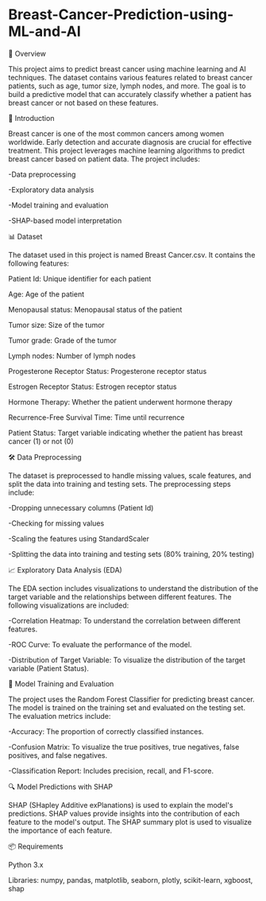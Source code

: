 # Breast-Cancer-Prediction-using-ML-and-AI

📝 Overview

This project aims to predict breast cancer using machine learning and AI techniques. The dataset contains various features related to breast cancer patients, such as age, tumor size, lymph nodes, and more. The goal is to build a predictive model that can accurately classify whether a patient has breast cancer or not based on these features.


🌟 Introduction

Breast cancer is one of the most common cancers among women worldwide. Early detection and accurate diagnosis are crucial for effective treatment. This project leverages machine learning algorithms to predict breast cancer based on patient data. The project includes:

-Data preprocessing

-Exploratory data analysis

-Model training and evaluation

-SHAP-based model interpretation



📊 Dataset

The dataset used in this project is named Breast Cancer.csv. It contains the following features:

Patient Id: Unique identifier for each patient

Age: Age of the patient

Menopausal status: Menopausal status of the patient

Tumor size: Size of the tumor

Tumor grade: Grade of the tumor

Lymph nodes: Number of lymph nodes

Progesterone Receptor Status: Progesterone receptor status

Estrogen Receptor Status: Estrogen receptor status

Hormone Therapy: Whether the patient underwent hormone therapy

Recurrence-Free Survival Time: Time until recurrence

Patient Status: Target variable indicating whether the patient has breast cancer (1) or not (0)



🛠️ Data Preprocessing

The dataset is preprocessed to handle missing values, scale features, and split the data into training and testing sets. The preprocessing steps include:

-Dropping unnecessary columns (Patient Id)

-Checking for missing values

-Scaling the features using StandardScaler

-Splitting the data into training and testing sets (80% training, 20% testing)



📈 Exploratory Data Analysis (EDA) 

The EDA section includes visualizations to understand the distribution of the target variable and the relationships between different features. The following visualizations are included:

-Correlation Heatmap: To understand the correlation between different features.

-ROC Curve: To evaluate the performance of the model.

-Distribution of Target Variable: To visualize the distribution of the target variable (Patient Status). 



🤖 Model Training and Evaluation

The project uses the Random Forest Classifier for predicting breast cancer. The model is trained on the training set and evaluated on the testing set. The evaluation metrics include:

-Accuracy: The proportion of correctly classified instances.

-Confusion Matrix: To visualize the true positives, true negatives, false positives, and false negatives.

-Classification Report: Includes precision, recall, and F1-score.



🔍 Model Predictions with SHAP

SHAP (SHapley Additive exPlanations) is used to explain the model's predictions. SHAP values provide insights into the contribution of each feature to the model's output. The SHAP summary plot is used to visualize the importance of each feature.



📦 Requirements

Python 3.x

Libraries: numpy, pandas, matplotlib, seaborn, plotly, scikit-learn, xgboost, shap






            
